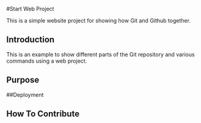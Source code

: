 #Start Web Project

This is a simple website project for showing how Git and Github
together.

## Introduction

This is an example to show different parts of the Git repository 
and various commands using a web project.

## Purpose

##Deployment

## How To Contribute